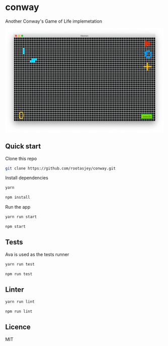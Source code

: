 # conway
Another Conway's Game of Life implemetation

![screenshot.png](./screenshot.png)

## Quick start

Clone this repo

```bash
git clone https://github.com/rootasjey/conway.git
```

Install dependencies

```bash
yarn
```

```bash
npm install
```

Run the app


```bash
yarn run start
```

```bash
npm start
```

## Tests

Ava is used as the tests runner

```bash
yarn run test
```

```bash
npm run test
```

## Linter

```bash
yarn run lint
```

```bash
npm run lint
```

## Licence

MIT